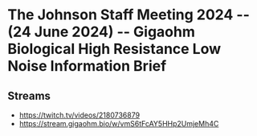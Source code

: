 # The Johnson Staff Meeting 2024 -- (24 June 2024) -- Gigaohm Biological High Resistance Low Noise Information Brief

## Streams
- https://twitch.tv/videos/2180736879
- https://stream.gigaohm.bio/w/vmS6tFcAY5HHp2UmjeMh4C

